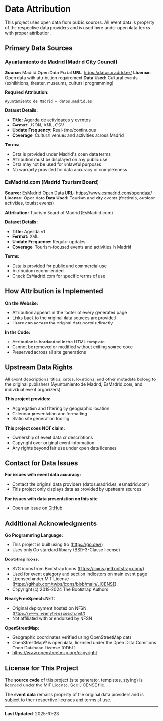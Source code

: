 # Data Attribution

This project uses open data from public sources. All event data is property of the respective data providers and is used here under open data terms with proper attribution.

## Primary Data Sources

### Ayuntamiento de Madrid (Madrid City Council)

**Source:** Madrid Open Data Portal
**URL:** https://datos.madrid.es/
**License:** Open data with attribution requirement
**Data Used:** Cultural events (exhibitions, theater, museums, cultural programming)

**Required Attribution:**
```
Ayuntamiento de Madrid – datos.madrid.es
```

**Dataset Details:**
- **Title:** Agenda de actividades y eventos
- **Format:** JSON, XML, CSV
- **Update Frequency:** Real-time/continuous
- **Coverage:** Cultural venues and activities across Madrid

**Terms:**
- Data is provided under Madrid's open data terms
- Attribution must be displayed on any public use
- Data may not be used for unlawful purposes
- No warranty provided for data accuracy or completeness

### EsMadrid.com (Madrid Tourism Board)

**Source:** EsMadrid Open Data
**URL:** https://www.esmadrid.com/opendata/
**License:** Open data
**Data Used:** Tourism and city events (festivals, outdoor activities, tourist events)

**Attribution:** Tourism Board of Madrid (EsMadrid.com)

**Dataset Details:**
- **Title:** Agenda v1
- **Format:** XML
- **Update Frequency:** Regular updates
- **Coverage:** Tourism-focused events and activities in Madrid

**Terms:**
- Data is provided for public and commercial use
- Attribution recommended
- Check EsMadrid.com for specific terms of use

## How Attribution is Implemented

**On the Website:**
- Attribution appears in the footer of every generated page
- Links back to the original data sources are provided
- Users can access the original data portals directly

**In the Code:**
- Attribution is hardcoded in the HTML template
- Cannot be removed or modified without editing source code
- Preserved across all site generations

## Upstream Data Rights

All event descriptions, titles, dates, locations, and other metadata belong to the original publishers (Ayuntamiento de Madrid, EsMadrid.com, and individual event organizers).

**This project provides:**
- Aggregation and filtering by geographic location
- Calendar presentation and formatting
- Static site generation tooling

**This project does NOT claim:**
- Ownership of event data or descriptions
- Copyright over original event information
- Any rights beyond fair use under open data licenses

## Contact for Data Issues

**For issues with event data accuracy:**
- Contact the original data providers (datos.madrid.es, esmadrid.com)
- This project only displays data as provided by upstream sources

**For issues with data presentation on this site:**
- Open an issue on [GitHub](https://github.com/ericphanson/plaza-espana-calendar/issues)

## Additional Acknowledgments

**Go Programming Language:**
- This project is built using Go (https://go.dev/)
- Uses only Go standard library (BSD-3-Clause license)

**Bootstrap Icons:**
- SVG icons from Bootstrap Icons (https://icons.getbootstrap.com/)
- Used for event category and section indicators on main event page
- Licensed under MIT License (https://github.com/twbs/icons/blob/main/LICENSE)
- Copyright (c) 2019-2024 The Bootstrap Authors

**NearlyFreeSpeech.NET:**
- Original deployment hosted on NFSN (https://www.nearlyfreespeech.net/)
- Not affiliated with or endorsed by NFSN

**OpenStreetMap:**
- Geographic coordinates verified using OpenStreetMap data
- OpenStreetMap® is open data, licensed under the Open Data Commons Open Database License (ODbL)
- https://www.openstreetmap.org/copyright

## License for This Project

The **source code** of this project (site generator, templates, styling) is licensed under the MIT License. See LICENSE file.

The **event data** remains property of the original data providers and is subject to their respective licenses and terms of use.

---

**Last Updated:** 2025-10-23
